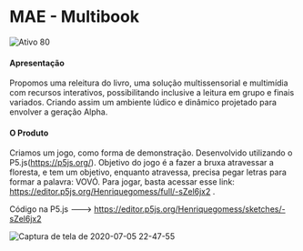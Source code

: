 # MAE - Multibook

![Ativo 80](https://user-images.githubusercontent.com/58234356/86550250-f2f86080-bf0f-11ea-9cf4-517fbe0c5380.png)



#### Apresentação 

Propomos uma releitura do livro, uma solução multissensorial e multimídia com recursos interativos, possibilitando inclusive a leitura em grupo e finais variados.
Criando assim um ambiente lúdico e dinâmico projetado para envolver a geração Alpha.

#### O Produto

Criamos um jogo, como forma de demonstração. Desenvolvido utilizando o P5.js(https://p5js.org/). Objetivo do jogo é a fazer a bruxa atravessar a floresta, e tem um objetivo, enquanto atravessa, precisa pegar letras para formar a palavra: VOVÓ. Para jogar, basta acessar esse link: https://editor.p5js.org/Henriquegomess/full/-sZel6jx2 .

Código na P5.js ---> https://editor.p5js.org/Henriquegomess/sketches/-sZel6jx2



![Captura de tela de 2020-07-05 22-47-55](https://user-images.githubusercontent.com/58234356/86550952-c9403900-bf11-11ea-8cab-c17a7caf4aab.png)

